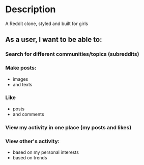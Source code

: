 
# Description
A Reddit clone, styled and built for girls


## As a user, I want to be able to:

### Search for different communities/topics (subreddits)

### Make posts:
 * images 
 * and texts

### Like
 * posts 
 * and comments

### View my activity in one place (my posts and likes)

### View other's activity:
 * based on my personal interests
 * based on trends






